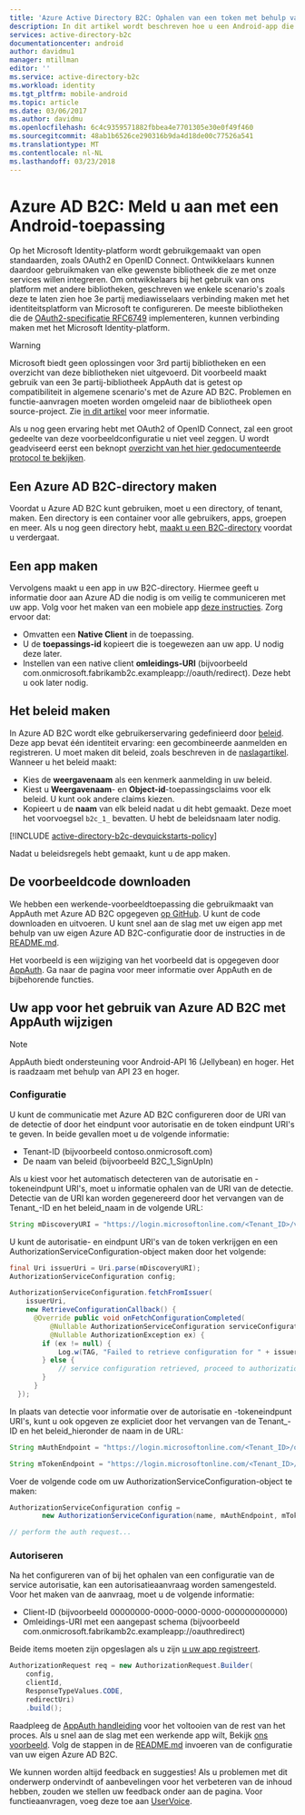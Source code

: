 ```yaml
---
title: 'Azure Active Directory B2C: Ophalen van een token met behulp van een Android-toepassing | Microsoft Docs'
description: In dit artikel wordt beschreven hoe u een Android-app die gebruikmaakt van AppAuth met Azure Active Directory B2C gebruikersidentiteiten te beheren en verifiëren van gebruikers te maken.
services: active-directory-b2c
documentationcenter: android
author: davidmu1
manager: mtillman
editor: ''
ms.service: active-directory-b2c
ms.workload: identity
ms.tgt_pltfrm: mobile-android
ms.topic: article
ms.date: 03/06/2017
ms.author: davidmu
ms.openlocfilehash: 6c4c9359571882fbbea4e7701305e30e0f49f460
ms.sourcegitcommit: 48ab1b6526ce290316b9da4d18de00c77526a541
ms.translationtype: MT
ms.contentlocale: nl-NL
ms.lasthandoff: 03/23/2018
---
```

# <a name="azure-ad-b2c-sign-in-using-an-android-application"></a>Azure AD B2C: Meld u aan met een Android-toepassing

Op het Microsoft Identity-platform wordt gebruikgemaakt van open standaarden, zoals OAuth2 en OpenID Connect. Ontwikkelaars kunnen daardoor gebruikmaken van elke gewenste bibliotheek die ze met onze services willen integreren. Om ontwikkelaars bij het gebruik van ons platform met andere bibliotheken, geschreven we enkele scenario's zoals deze te laten zien hoe 3e partij mediawisselaars verbinding maken met het identiteitsplatform van Microsoft te configureren. De meeste bibliotheken die de [OAuth2-specificatie RFC6749](https://tools.ietf.org/html/rfc6749) implementeren, kunnen verbinding maken met het Microsoft Identity-platform.

> [!WARNING]
> Microsoft biedt geen oplossingen voor 3rd partij bibliotheken en een overzicht van deze bibliotheken niet uitgevoerd. Dit voorbeeld maakt gebruik van een 3e partij-bibliotheek AppAuth dat is getest op compatibiliteit in algemene scenario's met de Azure AD B2C. Problemen en functie-aanvragen moeten worden omgeleid naar de bibliotheek open source-project. Zie [in dit artikel](https://docs.microsoft.com/azure/active-directory/develop/active-directory-v2-libraries) voor meer informatie.  
>
>

Als u nog geen ervaring hebt met OAuth2 of OpenID Connect, zal een groot gedeelte van deze voorbeeldconfiguratie u niet veel zeggen. U wordt geadviseerd eerst een beknopt [overzicht van het hier gedocumenteerde protocol te bekijken](active-directory-b2c-reference-protocols.md).

## <a name="get-an-azure-ad-b2c-directory"></a>Een Azure AD B2C-directory maken

Voordat u Azure AD B2C kunt gebruiken, moet u een directory, of tenant, maken. Een directory is een container voor alle gebruikers, apps, groepen en meer. Als u nog geen directory hebt, [maakt u een B2C-directory](active-directory-b2c-get-started.md) voordat u verdergaat.

## <a name="create-an-application"></a>Een app maken

Vervolgens maakt u een app in uw B2C-directory. Hiermee geeft u informatie door aan Azure AD die nodig is om veilig te communiceren met uw app. Volg voor het maken van een mobiele app [deze instructies](active-directory-b2c-app-registration.md). Zorg ervoor dat:

* Omvatten een **Native Client** in de toepassing.
* U de **toepassings-id** kopieert die is toegewezen aan uw app. U nodig deze later.
* Instellen van een native client **omleidings-URI** (bijvoorbeeld com.onmicrosoft.fabrikamb2c.exampleapp://oauth/redirect). Deze hebt u ook later nodig.

## <a name="create-your-policies"></a>Het beleid maken

In Azure AD B2C wordt elke gebruikerservaring gedefinieerd door [beleid](active-directory-b2c-reference-policies.md). Deze app bevat één identiteit ervaring: een gecombineerde aanmelden en registreren. U moet maken dit beleid, zoals beschreven in de [naslagartikel](active-directory-b2c-reference-policies.md#create-a-sign-up-policy). Wanneer u het beleid maakt:

* Kies de **weergavenaam** als een kenmerk aanmelding in uw beleid.
* Kiest u **Weergavenaam**- en **Object-id**-toepassingsclaims voor elk beleid. U kunt ook andere claims kiezen.
* Kopieert u de **naam** van elk beleid nadat u dit hebt gemaakt. Deze moet het voorvoegsel `b2c_1_` bevatten.  U hebt de beleidsnaam later nodig.

[!INCLUDE [active-directory-b2c-devquickstarts-policy](../../includes/active-directory-b2c-devquickstarts-policy.md)]

Nadat u beleidsregels hebt gemaakt, kunt u de app maken.

## <a name="download-the-sample-code"></a>De voorbeeldcode downloaden

We hebben een werkende-voorbeeldtoepassing die gebruikmaakt van AppAuth met Azure AD B2C opgegeven [op GitHub](https://github.com/Azure-Samples/active-directory-android-native-appauth-b2c). U kunt de code downloaden en uitvoeren. U kunt snel aan de slag met uw eigen app met behulp van uw eigen Azure AD B2C-configuratie door de instructies in de [README.md](https://github.com/Azure-Samples/active-directory-android-native-appauth-b2c/blob/master/README.md).

Het voorbeeld is een wijziging van het voorbeeld dat is opgegeven door [AppAuth](https://openid.github.io/AppAuth-Android/). Ga naar de pagina voor meer informatie over AppAuth en de bijbehorende functies.

## <a name="modifying-your-app-to-use-azure-ad-b2c-with-appauth"></a>Uw app voor het gebruik van Azure AD B2C met AppAuth wijzigen

> [!NOTE]
> AppAuth biedt ondersteuning voor Android-API 16 (Jellybean) en hoger. Het is raadzaam met behulp van API 23 en hoger.
>

### <a name="configuration"></a>Configuratie

U kunt de communicatie met Azure AD B2C configureren door de URI van de detectie of door het eindpunt voor autorisatie en de token eindpunt URI's te geven. In beide gevallen moet u de volgende informatie:

* Tenant-ID (bijvoorbeeld contoso.onmicrosoft.com)
* De naam van beleid (bijvoorbeeld B2C\_1\_SignUpIn)

Als u kiest voor het automatisch detecteren van de autorisatie en -tokeneindpunt URI's, moet u informatie ophalen van de URI van de detectie. Detectie van de URI kan worden gegenereerd door het vervangen van de Tenant\_-ID en het beleid\_naam in de volgende URL:

```java
String mDiscoveryURI = "https://login.microsoftonline.com/<Tenant_ID>/v2.0/.well-known/openid-configuration?p=<Policy_Name>";
```

U kunt de autorisatie- en eindpunt URI's van de token verkrijgen en een AuthorizationServiceConfiguration-object maken door het volgende:

```java
final Uri issuerUri = Uri.parse(mDiscoveryURI);
AuthorizationServiceConfiguration config;

AuthorizationServiceConfiguration.fetchFromIssuer(
    issuerUri,
    new RetrieveConfigurationCallback() {
      @Override public void onFetchConfigurationCompleted(
          @Nullable AuthorizationServiceConfiguration serviceConfiguration,
          @Nullable AuthorizationException ex) {
        if (ex != null) {
            Log.w(TAG, "Failed to retrieve configuration for " + issuerUri, ex);
        } else {
            // service configuration retrieved, proceed to authorization...
        }
      }
  });
```

In plaats van detectie voor informatie over de autorisatie en -tokeneindpunt URI's, kunt u ook opgeven ze expliciet door het vervangen van de Tenant\_-ID en het beleid\_hieronder de naam in de URL:

```java
String mAuthEndpoint = "https://login.microsoftonline.com/<Tenant_ID>/oauth2/v2.0/authorize?p=<Policy_Name>";

String mTokenEndpoint = "https://login.microsoftonline.com/<Tenant_ID>/oauth2/v2.0/token?p=<Policy_Name>";
```

Voer de volgende code om uw AuthorizationServiceConfiguration-object te maken:

```java
AuthorizationServiceConfiguration config =
        new AuthorizationServiceConfiguration(name, mAuthEndpoint, mTokenEndpoint);

// perform the auth request...
```

### <a name="authorizing"></a>Autoriseren

Na het configureren van of bij het ophalen van een configuratie van de service autorisatie, kan een autorisatieaanvraag worden samengesteld. Voor het maken van de aanvraag, moet u de volgende informatie:

* Client-ID (bijvoorbeeld 00000000-0000-0000-0000-000000000000)
* Omleidings-URI met een aangepast schema (bijvoorbeeld com.onmicrosoft.fabrikamb2c.exampleapp://oauthredirect)

Beide items moeten zijn opgeslagen als u zijn [u uw app registreert](#create-an-application).

```java
AuthorizationRequest req = new AuthorizationRequest.Builder(
    config,
    clientId,
    ResponseTypeValues.CODE,
    redirectUri)
    .build();
```

Raadpleeg de [AppAuth handleiding](https://openid.github.io/AppAuth-Android/) voor het voltooien van de rest van het proces. Als u snel aan de slag met een werkende app wilt, Bekijk [ons voorbeeld](https://github.com/Azure-Samples/active-directory-android-native-appauth-b2c). Volg de stappen in de [README.md](https://github.com/Azure-Samples/active-directory-android-native-appauth-b2c/blob/master/README.md) invoeren van de configuratie van uw eigen Azure AD B2C.

We kunnen worden altijd feedback en suggesties! Als u problemen met dit onderwerp ondervindt of aanbevelingen voor het verbeteren van de inhoud hebben, zouden we stellen uw feedback onder aan de pagina. Voor functieaanvragen, voeg deze toe aan [UserVoice](https://feedback.azure.com/forums/169401-azure-active-directory/category/160596-b2c).

